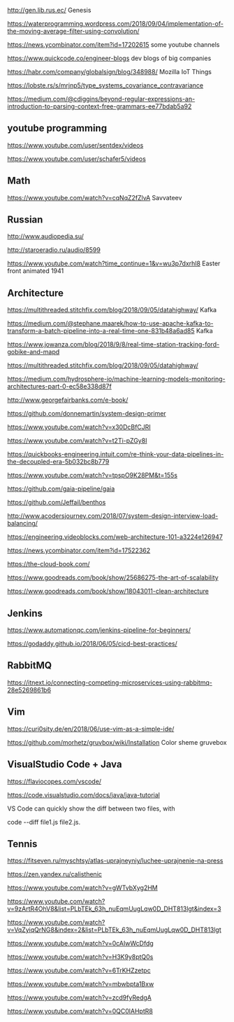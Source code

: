 <http://gen.lib.rus.ec/> Genesis

<https://waterprogramming.wordpress.com/2018/09/04/implementation-of-the-moving-average-filter-using-convolution/>

<https://news.ycombinator.com/item?id=17202615> some youtube channels

<https://www.quickcode.co/engineer-blogs>  dev blogs of big companies

<https://habr.com/company/globalsign/blog/348988/> Mozilla IoT Things

<https://lobste.rs/s/mrjnp5/type_systems_covariance_contravariance>

<https://medium.com/@cdiggins/beyond-regular-expressions-an-introduction-to-parsing-context-free-grammars-ee77bdab5a92>


## youtube programming

<https://www.youtube.com/user/sentdex/videos>

<https://www.youtube.com/user/schafer5/videos>

## Math

<https://www.youtube.com/watch?v=cqNqZ2fZlvA> Savvateev

## Russian
<http://www.audiopedia.su/>

<http://staroeradio.ru/audio/8599>

<https://www.youtube.com/watch?time_continue=1&v=wu3p7dxrhl8> Easter front animated 1941

## Architecture

<https://multithreaded.stitchfix.com/blog/2018/09/05/datahighway/>  Kafka

<https://medium.com/@stephane.maarek/how-to-use-apache-kafka-to-transform-a-batch-pipeline-into-a-real-time-one-831b48a6ad85> Kafka

<https://www.jowanza.com/blog/2018/9/8/real-time-station-tracking-ford-gobike-and-mapd>

<https://multithreaded.stitchfix.com/blog/2018/09/05/datahighway/>

<https://medium.com/hydrosphere-io/machine-learning-models-monitoring-architectures-part-0-ec58e338d87f>

<http://www.georgefairbanks.com/e-book/>

<https://github.com/donnemartin/system-design-primer>

<https://www.youtube.com/watch?v=x30DcBfCJRI>

<https://www.youtube.com/watch?v=t2Ti-pZGy8I>

<https://quickbooks-engineering.intuit.com/re-think-your-data-pipelines-in-the-decoupled-era-5b032bc8b779>

<https://www.youtube.com/watch?v=tpspO9K28PM&t=155s>

<https://github.com/gaia-pipeline/gaia>

<https://github.com/Jeffail/benthos>

<http://www.acodersjourney.com/2018/07/system-design-interview-load-balancing/>

<https://engineering.videoblocks.com/web-architecture-101-a3224e126947>

<https://news.ycombinator.com/item?id=17522362>

<https://the-cloud-book.com/>

<https://www.goodreads.com/book/show/25686275-the-art-of-scalability>

<https://www.goodreads.com/book/show/18043011-clean-architecture>

## Jenkins

<https://www.automationqc.com/jenkins-pipeline-for-beginners/>

<https://godaddy.github.io/2018/06/05/cicd-best-practices/>

## RabbitMQ
<https://itnext.io/connecting-competing-microservices-using-rabbitmq-28e5269861b6>

## Vim

<https://curi0sity.de/en/2018/06/use-vim-as-a-simple-ide/>
 
<https://github.com/morhetz/gruvbox/wiki/Installation>   Color sheme gruvebox

## VisualStudio Code + Java
<https://flaviocopes.com/vscode/>

<https://code.visualstudio.com/docs/java/java-tutorial>

 VS Code can quickly show the diff between two files, with
 
 code --diff file1.js file2.js.


## Tennis

<https://fitseven.ru/myschtsy/atlas-uprajneyniy/luchee-uprajnenie-na-press>

<https://zen.yandex.ru/calisthenic>

<https://www.youtube.com/watch?v=gWTvbXyg2HM>

<https://www.youtube.com/watch?v=9zArtR4OhV8&list=PLbTEk_63h_nuEqmUugLqw0D_DHT813lgt&index=3>

<https://www.youtube.com/watch?v=VqZyiqQrNG8&index=2&list=PLbTEk_63h_nuEqmUugLqw0D_DHT813lgt>

<https://www.youtube.com/watch?v=0cAIwWcDfdg>

<https://www.youtube.com/watch?v=H3K9y8ptQ0s>

<https://www.youtube.com/watch?v=6TrKHZzetpc>

<https://www.youtube.com/watch?v=mbwbpta1Bxw>

<https://www.youtube.com/watch?v=zcd9fyRedgA>

<https://www.youtube.com/watch?v=0QC0lAHptR8>
